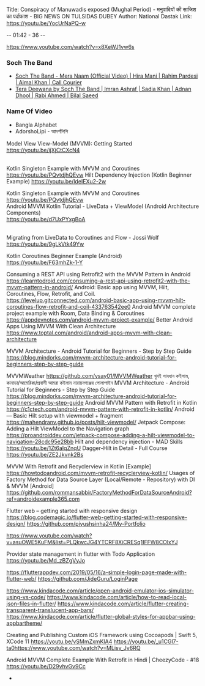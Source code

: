 Title: Conspiracy of Manuwadis exposed (Mughal Period) - मनुवादियों की साजिश का पर्दाफाश - BIG NEWS ON TULSIDAS DUBEY
Author: National Dastak
Link: https://youtu.be/YocUrNaPQ-w


-- 01:42 - 36 --





https://www.youtube.com/watch?v=x8XeWJ1vw6s

### Soch The Band
- [Soch The Band - Mera Naam (Official Video) | Hira Mani | Rahim Pardesi | Aimal Khan | Call Courier](https://youtu.be/4voxaB9_-CE)
- [Tera Deewana by Soch The Band | Imran Ashraf | Sadia Khan | Adnan Dhool | Rabi Ahmed | Bilal Saeed](https://youtu.be/39U4i_gUsQA)

### Name Of Video
* Bangla Alphabet
* AdorshoLipi - আদর্শলিপি


Model View View-Model (MVVM): Getting Started<br />
https://youtu.be/ijXjCtCXcN4<br /><br />

Kotlin Singleton Example with MVVM and Coroutines
https://youtu.be/PQvtdjhQEvw
Hilt Dependency Injection (Kotlin Beginner Example)
https://youtu.be/ldeIEXu2-2w

Kotlin Singleton Example with MVVM and Coroutines<br />
https://youtu.be/PQvtdjhQEvw<br />
Android MVVM Kotlin Tutorial - LiveData + ViewModel (Android Architecture Components)<br />
https://youtu.be/d7UxPYxgBoA<br /><br />

Migrating from LiveData to Coroutines and Flow - Jossi Wolf<br />
https://youtu.be/9gLkVtk49Yw<br />

Kotlin Coroutines Beginner Example (Android)<br />
https://youtu.be/F63mhZk-1-Y<br />



Consuming a REST API using Retrofit2 with the MVVM Pattern in Android
https://learntodroid.com/consuming-a-rest-api-using-retrofit2-with-the-mvvm-pattern-in-android/
Android: Basic app using MVVM, Hilt, Coroutines, Flow, Retrofit, and Coil.
https://levelup.gitconnected.com/android-basic-app-using-mvvm-hilt-coroutines-flow-retrofit-and-coil-433763542ee0
Android MVVM complete project example with Room, Data Binding & Coroutines
https://appdevnotes.com/android-mvvm-project-example/
Better Android Apps Using MVVM With Clean Architecture
https://www.toptal.com/android/android-apps-mvvm-with-clean-architecture



MVVM Architecture - Android Tutorial for Beginners - Step by Step Guide
https://blog.mindorks.com/mvvm-architecture-android-tutorial-for-beginners-step-by-step-guide




MVVMWeather
https://github.com/vsay01/MVVMWeather
খুবই সাবধান কইলাম, কানাডা/আমেরিকা/প্রবাসী আমরা কইলাম নারায়নগঞ্জের পোলাপাইন
MVVM Architecture - Android Tutorial for Beginners - Step by Step Guide
https://blog.mindorks.com/mvvm-architecture-android-tutorial-for-beginners-step-by-step-guide
Android MVVM Pattern with Retrofit in Kotlin
https://c1ctech.com/android-mvvm-pattern-with-retrofit-in-kotlin/
Android — Basic Hilt setup with viewmodel + fragment
https://mahendranv.github.io/posts/hilt-viewmodel/
Jetpack Compose: Adding a Hilt ViewModel to the Navigation graph
https://proandroiddev.com/jetpack-compose-adding-a-hilt-viewmodel-to-navigation-28cdc95e28bb
Hilt and dependency injection - MAD Skills
https://youtu.be/1Zt6aIqZnqU
Dagger-Hilt in Detail - Full Course
https://youtu.be/ZE2Jkvnk2Bs

MVVM With Retrofit and Recyclerview in Kotlin [Example]
https://howtodoandroid.com/mvvm-retrofit-recyclerview-kotlin/
Usages of Factory Method for Data Source Layer (Local/Remote - Repository) with DI & MVVM [Android]
https://github.com/rommansabbir/FactoryMethodForDataSourceAndroid?ref=androidexample365.com


Flutter web – getting started with responsive design
https://blog.codemagic.io/flutter-web-getting-started-with-responsive-design/
https://github.com/piyushsinha24/My-Portfolio

https://www.youtube.com/watch?v=asuOWE5KuFM&list=PLQkwcJG4YTCRF8XiCRESq1IFFW8COlxYJ


Provider state management in flutter with Todo Application
https://youtu.be/Md_zBZgVyJo

https://flutterappdev.com/2019/05/16/a-simple-login-page-made-with-flutter-web/
https://github.com/JideGuru/LoginPage

https://www.kindacode.com/article/open-android-emulator-ios-simulator-using-vs-code/
https://www.kindacode.com/article/how-to-read-local-json-files-in-flutter/
https://www.kindacode.com/article/flutter-creating-transparent-translucent-app-bars/
https://www.kindacode.com/article/flutter-global-styles-for-appbar-using-appbartheme/


Creating and Publishing Custom iOS Framework using Cocoapods | Swift 5, XCode 11
https://youtu.be/vSMmZxmKIA4
https://youtu.be/_u1CGl7-ta0https://www.youtube.com/watch?v=MLisv_Jv6RQ

Android MVVM Complete Example With Retrofit in Hindi | CheezyCode - #18
https://youtu.be/D29vhvGv9Cc










-
